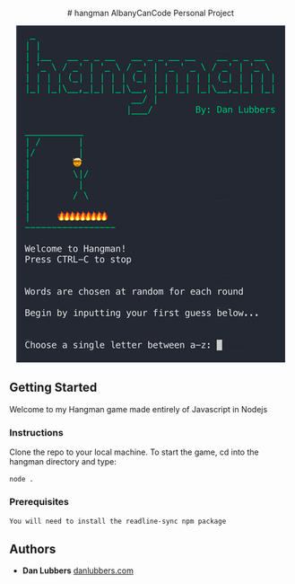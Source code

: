 <p align="center">
# hangman
AlbanyCanCode Personal Project
</p>

<p align="center">
  <img src="https://github.com/danlubbers/hangman/blob/master/assets/dan-lubbers-hangman.png" alt="dan-lubbers-hangman-screen-shot">
</p>

## Getting Started
Welcome to my Hangman game made entirely of Javascript in Nodejs

### Instructions
Clone the repo to your local machine. 
To start the game, cd into the hangman directory and type: 

```
node . 
```




### Prerequisites

```
You will need to install the readline-sync npm package
```

## Authors

* **Dan Lubbers** [danlubbers.com](https://danlubbers.com)


